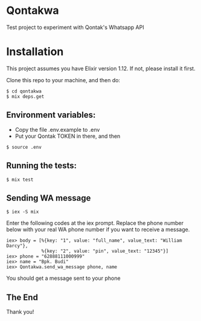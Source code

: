 # Qontakwa

Test project to experiment with Qontak's Whatsapp API 

# Installation

This project assumes you have Elixir version 1.12. If not, please
install it first.

Clone this repo to your machine, and then do:

```
$ cd qontakwa
$ mix deps.get
```

## Environment variables:

- Copy the file .env.example to .env
- Put your Qontak TOKEN in there, and then

```
$ source .env
```

## Running the tests:

```
$ mix test
```

## Sending WA message

```
$ iex -S mix
```

Enter the following codes at the iex prompt.
Replace the phone number below with your real WA phone number 
if you want to receive a message.

```
iex> body = [%{key: "1", value: "full_name", value_text: "William Darcy"},
             %{key: "2", value: "pin", value_text: "12345"}]
iex> phone = "62888111000999"
iex> name = "Bpk. Budi"
iex> Qontakwa.send_wa_message phone, name
```

You should get a message sent to your phone

## The End
Thank you!




